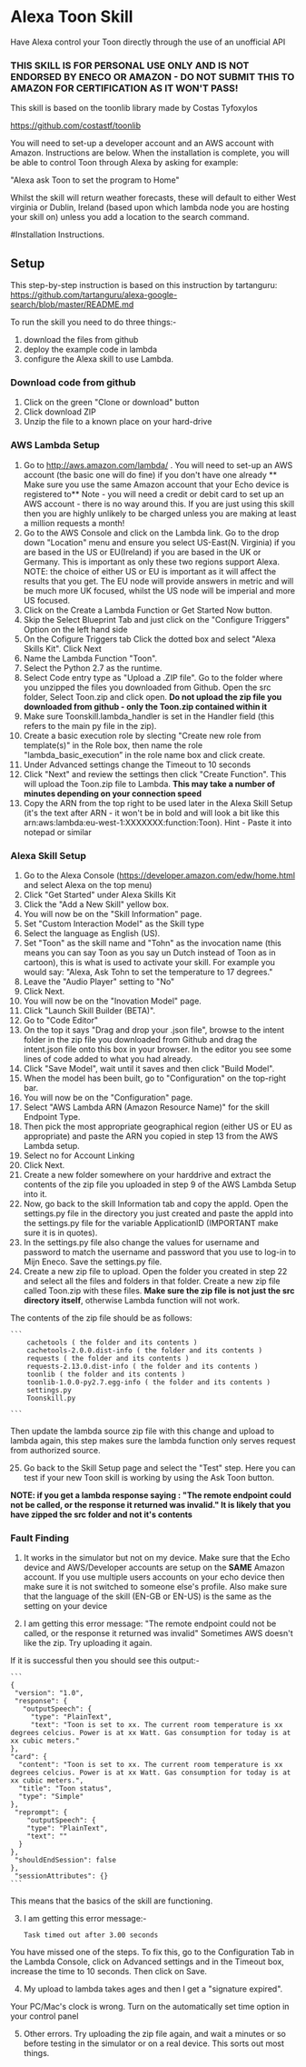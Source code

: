 # Alexa Toon Skill

Have Alexa control your Toon directly through the use of an unofficial API

### THIS SKILL IS FOR PERSONAL USE ONLY AND IS NOT ENDORSED BY ENECO OR AMAZON - DO NOT SUBMIT THIS TO AMAZON FOR CERTIFICATION AS IT WON'T PASS!

This skill is based on the toonlib library made by Costas Tyfoxylos

https://github.com/costastf/toonlib

You will need to set-up a developer account and an AWS account with Amazon. Instructions are below. When the installation is complete, you will be able to control Toon through Alexa by asking for example:

"Alexa ask Toon to set the program to Home"

Whilst the skill will return weather forecasts, these will default to either West virginia or Dublin, Ireland (based upon which lambda node you are hosting your skill on) unless you add a location to the search command.


#Installation Instructions.

## Setup

This step-by-step instruction is based on this instruction by tartanguru:
https://github.com/tartanguru/alexa-google-search/blob/master/README.md

To run the skill you need to do three things:-

1. download the files from github
2. deploy the example code in lambda
2. configure the Alexa skill to use Lambda.

### Download code from github

1. Click on the green "Clone or download" button
2. Click download ZIP
3. Unzip the file to a known place on your hard-drive


### AWS Lambda Setup

1. Go to http://aws.amazon.com/lambda/ . You will need to set-up an AWS account (the basic one will do fine) if you don't have one already ** Make sure you use the same Amazon account that your Echo device is registered to** Note - you will need a credit or debit card to set up an AWS account - there is no way around this. If you are just using this skill then you are highly unlikely to be charged unless you are making at least a million requests a month!
2. Go to the AWS Console and click on the Lambda link. Go to the drop down "Location" menu and ensure you select US-East(N. Virginia) if you are based in the US or EU(Ireland) if you are based in the UK or Germany. This is important as only these two regions support Alexa. NOTE: the choice of either US or EU is important as it will affect the results that you get. The EU node will provide answers in metric and will be much more UK focused, whilst the US node will be imperial and more US focused.
3. Click on the Create a Lambda Function or Get Started Now button.
4. Skip the Select Blueprint Tab and just click on the "Configure Triggers" Option on the left hand side
5. On the Cofigure Triggers tab Click the dotted box and select "Alexa Skills Kit". Click Next  
6. Name the Lambda Function "Toon".
7. Select the Python 2.7 as the runtime.
9. Select Code entry type as "Upload a .ZIP file". Go to the folder where you unzipped the files you downloaded from Github. Open the src folder, Select Toon.zip and click open.  **Do not upload the zip file you downloaded from github - only the Toon.zip contained within it**
10. Make sure Toonskill.lambda_handler is set in the Handler field (this refers to the main py file in the zip).
11. Create a basic execution role by slecting "Create new role from template(s)" in the Role box, then name the role "lambda_basic_execution” in the role name box and click create.
12. Under Advanced settings change the Timeout to 10 seconds
13. Click "Next" and review the settings then click "Create Function". This will upload the Toon.zip file to Lambda. **This may take a number of minutes depending on your connection speed**
14. Copy the ARN from the top right to be used later in the Alexa Skill Setup (it's the text after ARN - it won't be in bold and will look a bit like this arn:aws:lambda:eu-west-1:XXXXXXX:function:Toon). Hint - Paste it into notepad or similar

### Alexa Skill Setup

1. Go to the Alexa Console (https://developer.amazon.com/edw/home.html and select Alexa on the top menu)
2. Click "Get Started" under Alexa Skills Kit
3. Click the "Add a New Skill" yellow box.
4. You will now be on the "Skill Information" page. 
5. Set "Custom Interaction Model" as the Skill type
6. Select the language as English (US).
7. Set "Toon" as the skill name and "Tohn" as the invocation name (this means you can say Toon as you say un Dutch instead of Toon as in cartoon), this is what is used to activate your skill. For example you would say: "Alexa, Ask Tohn to set the temperature to 17 degrees."
8. Leave the "Audio Player" setting to "No"
9. Click Next.
10. You will now be on the "Inovation Model" page. 
11. Click "Launch Skill Builder (BETA)".
12. Go to "Code Editor"
13. On the top it says "Drag and drop your .json file", browse to the intent folder in the zip file you downloaded from Github and drag the intent.json file onto this box in your browser. In the editor you see some lines of code added to what you had already.
14. Click "Save Model", wait until it saves and then click "Build Model".
15. When the model has been built, go to "Configuration" on the top-right bar.
17. You will now be on the "Configuration" page.
18. Select "AWS Lambda ARN (Amazon Resource Name)" for the skill Endpoint Type.
19. Then pick the most appropriate geographical region (either US or EU as appropriate) and paste the ARN you copied in step 13 from the AWS Lambda setup. 
20. Select no for Account Linking
21. Click Next.
22. Create a new folder somewhere on your harddrive and extract the contents of the zip file you uploaded in step 9 of the AWS Lambda Setup into it.
22. Now, go back to the skill Information tab and copy the appId. Open the settings.py file in the directory you just created and paste the appId into the settings.py file for the variable ApplicationID (IMPORTANT make sure it is in quotes).
23. In the settings.py file also change the values for username and password to match the username and password that you use to log-in to Mijn Eneco. Save the settings.py file.
24. Create a new zip file to upload. Open the folder you created in step 22 and select all the files and folders in that folder. Create a new zip file called Toon.zip with these files. **Make sure the zip file is not just the src directory itself**, otherwise Lambda function will not work.

The contents of the zip file should be as follows:

    ```
        cachetools ( the folder and its contents )
        cachetools-2.0.0.dist-info ( the folder and its contents )
        requests ( the folder and its contents )
        requests-2.13.0.dist-info ( the folder and its contents )
        toonlib ( the folder and its contents )
        toonlib-1.0.0-py2.7.egg-info ( the folder and its contents )
        settings.py
        Toonskill.py

    ``` 
Then update the lambda source zip file with this change and upload to lambda again, this step makes sure the lambda function only serves request from authorized source.

25. Go back to the Skill Setup page and select the "Test" step. Here you can test if your new Toon skill is working by using the Ask Toon button.

**NOTE: if you get a lambda response saying : "The remote endpoint could not be called, or the response it returned was invalid." It is likely that you have zipped the src folder and not it's contents**

### Fault Finding  


1. It works in the simulator but not on my device.
Make sure that the Echo device and AWS/Developer accounts are setup on the **SAME** Amazon account. If you use multiple users accounts on your echo device then make sure it is not switched to someone else's profile. Also make sure that the language of the skill (EN-GB or EN-US) is the same as the setting on your device

2. I am getting this error message: "The remote endpoint could not be called, or the response it returned was invalid"
Sometimes AWS doesn't like the zip. Try uploading it again.

If it is successful then you should see this output:-

    ```
    {
     "version": "1.0",
     "response": {
       "outputSpeech": {
         "type": "PlainText",
         "text": "Toon is set to xx. The current room temperature is xx degrees celcius. Power is at xx Watt. Gas consumption for today is at xx cubic meters."
    },
    "card": {
      "content": "Toon is set to xx. The current room temperature is xx degrees celcius. Power is at xx Watt. Gas consumption for today is at xx cubic meters.",
      "title": "Toon status",
      "type": "Simple"
    },
     "reprompt": {
        "outputSpeech": {
        "type": "PlainText",
        "text": ""
      }
    },
     "shouldEndSession": false
    },
     "sessionAttributes": {}
    ```
This means that the basics of the skill are functioning.


3. I am getting this error message:-

    ```
    Task timed out after 3.00 seconds
    ```
You have missed one of the steps. To fix this, go to the Configuration Tab in the Lambda Console, click on Advanced settings and in the Timeout box, increase the time to 10 seconds. Then click on Save.

4. My upload to lambda takes ages and then I get a "signature expired".

Your PC/Mac's clock is wrong. Turn on the automatically set time option in your control panel


5. Other errors.
Try uploading the zip file again, and wait a minutes or so before testing in the simulator or on a real device. This sorts out most things.
